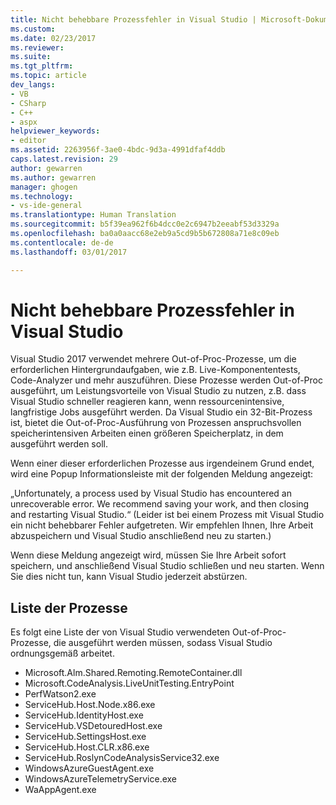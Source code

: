 ```yaml
---
title: Nicht behebbare Prozessfehler in Visual Studio | Microsoft-Dokumentation
ms.custom: 
ms.date: 02/23/2017
ms.reviewer: 
ms.suite: 
ms.tgt_pltfrm: 
ms.topic: article
dev_langs:
- VB
- CSharp
- C++
- aspx
helpviewer_keywords:
- editor
ms.assetid: 2263956f-3ae0-4bdc-9d3a-4991dfaf4ddb
caps.latest.revision: 29
author: gewarren
ms.author: gewarren
manager: ghogen
ms.technology:
- vs-ide-general
ms.translationtype: Human Translation
ms.sourcegitcommit: b5f39ea962f6b4dcc0e2c6947b2eeabf53d3329a
ms.openlocfilehash: ba0a0aacc68e2eb9a5cd9b5b672808a71e8c09eb
ms.contentlocale: de-de
ms.lasthandoff: 03/01/2017

---
```

# <a name="visual-studio-unrecoverable-process-error"></a>Nicht behebbare Prozessfehler in Visual Studio

Visual Studio 2017 verwendet mehrere Out-of-Proc-Prozesse, um die erforderlichen Hintergrundaufgaben, wie z.B. Live-Komponententests, Code-Analyzer und mehr auszuführen. Diese Prozesse werden Out-of-Proc ausgeführt, um Leistungsvorteile von Visual Studio zu nutzen, z.B. dass Visual Studio schneller reagieren kann, wenn ressourcenintensive, langfristige Jobs ausgeführt werden. Da Visual Studio ein 32-Bit-Prozess ist, bietet die Out-of-Proc-Ausführung von Prozessen anspruchsvollen speicherintensiven Arbeiten einen größeren Speicherplatz, in dem ausgeführt werden soll.

Wenn einer dieser erforderlichen Prozesse aus irgendeinem Grund endet, wird eine Popup Informationsleiste mit der folgenden Meldung angezeigt:

„Unfortunately, a process used by Visual Studio has encountered an unrecoverable error. We recommend saving your work, and then closing and restarting Visual Studio.“ (Leider ist bei einem Prozess mit Visual Studio ein nicht behebbarer Fehler aufgetreten. Wir empfehlen Ihnen, Ihre Arbeit abzuspeichern und Visual Studio anschließend neu zu starten.)

Wenn diese Meldung angezeigt wird, müssen Sie Ihre Arbeit sofort speichern, und anschließend Visual Studio schließen und neu starten. Wenn Sie dies nicht tun, kann Visual Studio jederzeit abstürzen.

## <a name="list-of-processes"></a>Liste der Prozesse

Es folgt eine Liste der von Visual Studio verwendeten Out-of-Proc-Prozesse, die ausgeführt werden müssen, sodass Visual Studio ordnungsgemäß arbeitet.

- Microsoft.Alm.Shared.Remoting.RemoteContainer.dll
- Microsoft.CodeAnalysis.LiveUnitTesting.EntryPoint
- PerfWatson2.exe
- ServiceHub.Host.Node.x86.exe
- ServiceHub.IdentityHost.exe
- ServiceHub.VSDetouredHost.exe
- ServiceHub.SettingsHost.exe
- ServiceHub.Host.CLR.x86.exe
- ServiceHub.RoslynCodeAnalysisService32.exe
- WindowsAzureGuestAgent.exe
- WindowsAzureTelemetryService.exe
- WaAppAgent.exe

